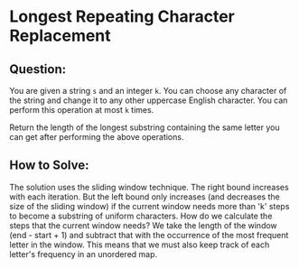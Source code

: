 # Longest Repeating Character Replacement

## Question:
You are given a string `s` and an integer `k`. You can choose any
character of the string and change it to any other uppercase English
character. You can perform this operation at most `k` times.

Return the length of the longest substring containing the same letter
you can get after performing the above operations.

## How to Solve:

The solution uses the sliding window technique. The right bound
increases with each iteration. But the left bound only increases (and
decreases the size of the sliding window) if the current window needs
more than 'k' steps to become a substring of uniform characters. How
do we calculate the steps that the current window needs? We take the
length of the window (end - start + 1) and subtract that with the
occurrence of the most frequent letter in the window. This means that
we must also keep track of each letter's frequency in an unordered
map.
